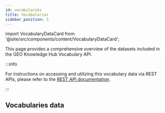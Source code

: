 ```yaml
---
id: vocabularies
title: Vocabularies
sidebar_position: 3
---
```


import VocabularyDataCard from '@site/src/components/content/VocabularyDataCard';

This page provides a comprehensive overview of the datasets included in the GEO Knowledge Hub Vocabulary API.

:::info

For instructions on accessing and utilizing this vocabulary data via REST APIs, please refer to the [REST API documentation](./rest-api/4_vocabularies.md).

:::

## Vocabularies data

<div className="margin-vert--md">
    <VocabularyDataCard 
        title="Geonames identifiers"
        description="Geospatial identifier data from the Geonames Gazetteer"
        md5="f5d6a6474f79c51fa853a8c63c2168be"
        sourceName="Geonames"
        sourceLink="https://download.geonames.org/export/dump/"
        updatedAt="2024-02-28"
    />
</div>

<div className="margin-vert--md">
    <VocabularyDataCard 
        title="Names (Creators and Contributors)"
        description="Names are a specific type of vocabulary, which represent a records' creator or contributor."
        md5="79ca0cb5e7161b7395daab4d7724d77b"
        sourceName="ORCID"
        sourceLink="https://orcid.figshare.com/articles/dataset/ORCID_Public_Data_File_2021/16750535?file=31020067"
        updatedAt="2024-02-28"
    />
</div>

<div className="margin-vert--md">
    <VocabularyDataCard 
        title="Funders"
        description="Funders and Awards are vocabulary types that enable users to provide funding information to their records."
        md5="1f3a66185a767464e2021c77968edddf"
        sourceName="ROR"
        sourceLink="https://ror.readme.io/docs/data-dump"
        updatedAt="2024-02-28"
    />
</div>

<div className="margin-vert--md">
    <VocabularyDataCard 
        title="Awards"
        description="Funders and Awards are vocabulary types that enable users to provide funding information to their records."
        md5="57e47f22bf394b01e22e398a145263d7"
        sourceName="OpenAIRE"
        sourceLink="https://zenodo.org/records/10488385"
        updatedAt="2024-02-28"
    />
</div>
